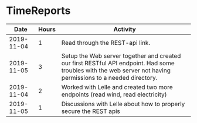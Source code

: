 # TimeReports

| Date  |      Hours    | Activity                                       |
| ----------- | ------- |------------------------------------------------
| 2019-11-04  | 1       | Read through the REST-api link.                |
| 2019-11-05  | 3       | Setup the Web server together and created our first RESTful API endpoint.  Had some troubles with the web server not having permissions to a needed directory.|
| 2019-11-04  | 2       | Worked with Lelle and created two more endpoints (read wind, read electricity)|                       
| 2019-11-05  | 1       | Discussions with Lelle about how to properly secure the REST apis |
